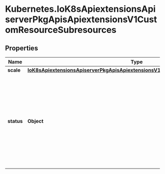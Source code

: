# Kubernetes.IoK8sApiextensionsApiserverPkgApisApiextensionsV1CustomResourceSubresources

## Properties

Name | Type | Description | Notes
------------ | ------------- | ------------- | -------------
**scale** | [**IoK8sApiextensionsApiserverPkgApisApiextensionsV1CustomResourceSubresourceScale**](IoK8sApiextensionsApiserverPkgApisApiextensionsV1CustomResourceSubresourceScale.md) |  | [optional] 
**status** | **Object** | CustomResourceSubresourceStatus defines how to serve the status subresource for CustomResources. Status is represented by the &#x60;.status&#x60; JSON path inside of a CustomResource. When set, * exposes a /status subresource for the custom resource * PUT requests to the /status subresource take a custom resource object, and ignore changes to anything except the status stanza * PUT/POST/PATCH requests to the custom resource ignore changes to the status stanza | [optional] 


